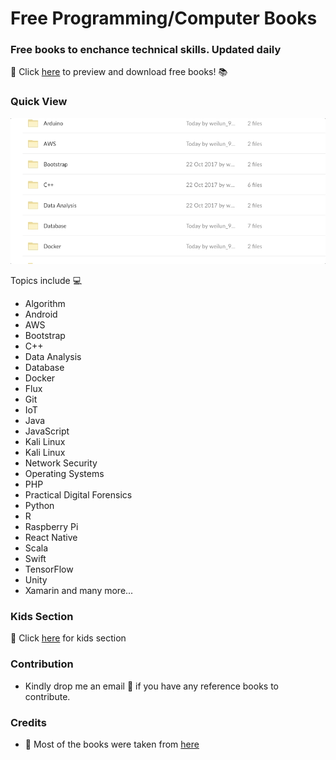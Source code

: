 # Free Programming/Computer Books 

### Free books to enchance technical skills. Updated daily 

:link: Click  [here](https://app.box.com/v/free-programming-books) to preview and download free books! :books:

### Quick View
![](Quick-look.gif "Quick view of available books")

Topics include :computer:
* Algorithm
* Android
* AWS
* Bootstrap
* C++
* Data Analysis
* Database
* Docker
* Flux
* Git
* IoT
* Java
* JavaScript
* Kali Linux
* Kali Linux
* Network Security
* Operating Systems
* PHP
* Practical Digital Forensics
* Python
* R
* Raspberry Pi
* React Native
* Scala
* Swift
* TensorFlow
* Unity
* Xamarin
and many more...

### Kids Section
:link: Click [here](https://app.box.com/v/free-programming-books/folder/41495477336) for kids section

### Contribution 
* Kindly drop me an email :email: if you have any reference books to contribute.

### Credits
* :link: Most of the books were taken from [here](https://www.packtpub.com/packt/offers/free-learning)
